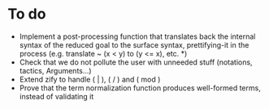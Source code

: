 # To do

- Implement a post-processing function that translates back the internal syntax
  of the reduced goal to the surface syntax, prettifying-it in the process (e.g.
  translate ~ (x < y) to (y <= x), etc. *)
- Check that we do not pollute the user with unneeded stuff (notations, tactics,
  Arguments...)
- Extend zify to handle ( | ), ( / ) and ( mod )
- Prove that the term normalization function produces well-formed terms, instead
  of validating it
